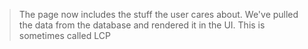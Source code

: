 > The page now includes the stuff the user cares about. We've pulled the data from the database and rendered it in the UI. This is sometimes called LCP

